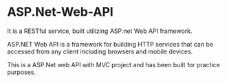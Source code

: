 # ASP.Net-Web-API
It is a RESTful service, built utilizing ASP.net Web API framework.


ASP.NET Web API is a framework for building HTTP services 
that can be accessed from any client including browsers and mobile devices.


This is a ASP.Net web API with MVC project and has been built for practice purposes. 
